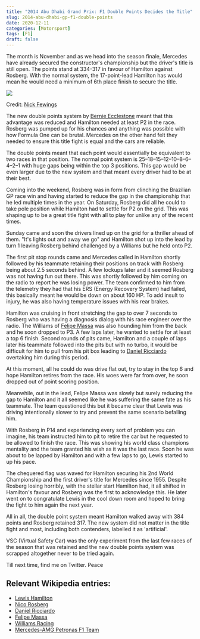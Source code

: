 ```yaml
---
title: "2014 Abu Dhabi Grand Prix: F1 Double Points Decides the Title"
slug: 2014-abu-dhabi-gp-f1-double-points
date: 2020-12-11
categories: [Motorsport]
tags: [F1]
draft: false
---
```

The month is November and as we head into the season finale, Mercedes have already secured the constructor's championship but the driver's title is still open. The points stand at 334-317 in favour of Hamilton against Rosberg. With the normal system, the 17-point-lead Hamilton has would mean he would need a minimum of 6th place finish to secure the title.

<!--more-->

![](https://drivetalkscar.files.wordpress.com/2020/12/nick-fewings-vbruh-a53hw-unsplash-1.jpg?w=1024)

Credit: [Nick Fewings](https://unsplash.com/@jannerboy62?utm_source=unsplash&utm_medium=referral&utm_content=creditCopyText)

The new double points system by [Bernie Ecclestone](https://en.wikipedia.org/wiki/Bernie_Ecclestone) meant that this advantage was reduced and Hamilton needed at least P2 in the race. Rosberg was pumped up for his chances and anything was possible with how Formula One can be brutal. Mercedes on the other hand felt they needed to ensure this title fight is equal and the cars are reliable.

The double points meant that each point would essentially be equivalent to two races in that position. The normal point system is 25–18–15–12–10–8–6–4–2–1 with huge gaps being within the top 3 positions. This gap would be even larger due to the new system and that meant every driver had to be at their best.

Coming into the weekend, Rosberg was in form from clinching the Brazilian GP race win and having started to reduce the gap in the championship that he led multiple times in the year. On Saturday, Rosberg did all he could to take pole position while Hamilton had to settle for P2 on the grid. This was shaping up to be a great title fight with all to play for unlike any of the recent times.

Sunday came and soon the drivers lined up on the grid for a thriller ahead of them. "It's lights out and away we go" and Hamilton shot up into the lead by turn 1 leaving Rosberg behind challenged by a Williams but he held onto P2.

The first pit stop rounds came and Mercedes called in Hamilton shortly followed by his teammate retaining their positions on track with Rosberg being about 2.5 seconds behind. A few lockups later and it seemed Rosberg was not having fun out there. This was shortly followed by him coming on the radio to report he was losing power. The team confirmed to him from the telemetry they had that his ERS (Energy Recovery System) had failed, this basically meant he would be down on about 160 HP. To add insult to injury, he was also having temperature issues with his rear brakes.

Hamilton was cruising in front stretching the gap to over 7 seconds to Rosberg who was having a diagnosis dialog with his race engineer over the radio. The Williams of [Felipe Massa](http://www.felipemassa.com/) was also hounding him from the back and he soon dropped to P3. A few laps later, he wanted to settle for at least a top 6 finish. Second rounds of pits came, Hamilton and a couple of laps later his teammate followed into the pits but with no turbo, it would be difficult for him to pull from his pit box leading to [Daniel Ricciardo](https://danielricciardo.com/) overtaking him during this period.

At this moment, all he could do was drive flat out, try to stay in the top 6 and hope Hamilton retires from the race. His woes were far from over, he soon dropped out of point scoring position.

Meanwhile, out in the lead, Felipe Massa was slowly but surely reducing the gap to Hamilton and it all seemed like he was suffering the same fate as his teammate. The team questioned this but it became clear that Lewis was driving intentionally slower to try and prevent the same scenario befalling him.

With Rosberg in P14 and experiencing every sort of problem you can imagine, his team instructed him to pit to retire the car but he requested to be allowed to finish the race. This was showing his world class champions mentality and the team granted his wish as it was the last race. Soon he was about to be lapped by Hamilton and with a few laps to go, Lewis started to up his pace.

The chequered flag was waved for Hamilton securing his 2nd World Championship and the first driver's title for Mercedes since 1955. Despite Rosberg losing horribly, with the stellar start Hamilton had, it all shifted in Hamilton's favour and Rosberg was the first to acknowledge this. He later went on to congratulate Lewis in the cool down room and hoped to bring the fight to him again the next year.

All in all, the double point system meant Hamilton walked away with 384 points and Rosberg retained 317. The new system did not matter in the title fight and most, including both contenders, labelled it as 'artificial'.

VSC (Virtual Safety Car) was the only experiment from the last few races of the season that was retained and the new double points system was scrapped altogether never to be tried again.

Till next time, find me on Twitter. Peace


## Relevant Wikipedia entries:

*   [Lewis Hamilton](https://en.wikipedia.org/wiki/Lewis_Hamilton)
*   [Nico Rosberg](https://en.wikipedia.org/wiki/Nico_Rosberg)
*   [Daniel Ricciardo](https://en.wikipedia.org/wiki/Daniel_Ricciardo)
*   [Felipe Massa](https://en.wikipedia.org/wiki/Felipe_Massa)
*   [Williams Racing](https://en.wikipedia.org/wiki/Williams_Grand_Prix_Engineering)
*   [Mercedes-AMG Petronas F1 Team](https://en.wikipedia.org/wiki/Mercedes-Benz_in_Formula_One)
